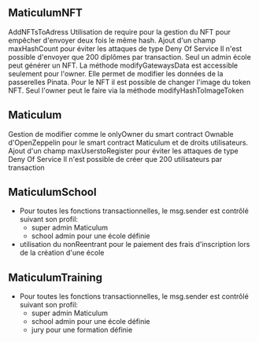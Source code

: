 ## MaticulumNFT
AddNFTsToAdress
Utilisation de require pour la gestion du NFT 
pour empêcher d'envoyer deux fois le même hash.
Ajout d'un champ maxHashCount pour éviter les attaques de type Deny Of Service
Il n'est possible d'envoyer que 200 diplômes par transaction.
Seul un admin école peut générer un NFT.
La méthode modifyGatewaysData est accessible seulement pour l'owner.
Elle permet de modifier les données de la passerelles Pinata.
Pour le NFT il est possible de changer l'image du token NFT.
Seul l'owner peut le faire via la méthode modifyHashToImageToken

## Maticulum
Gestion de modifier comme le onlyOwner du smart contract Ownable d'OpenZeppelin 
pour le smart contract Maticulum et de droits utilisateurs.
Ajout d'un champ maxUserstoRegister pour éviter les attaques de type Deny Of Service
Il n'est possible de créer que 200 utilisateurs par transaction

## MaticulumSchool
* Pour toutes les fonctions transactionnelles, le msg.sender est contrôlé suivant son profil:
  - super admin Maticulum
  - school admin pour une école définie
* utilisation du nonReentrant pour le paiement des frais d'inscription lors de la création d'une école

## MaticulumTraining
* Pour toutes les fonctions transactionnelles, le msg.sender est contrôlé suivant son profil:
  - super admin Maticulum
  - school admin pour une école définie
  - jury pour une formation définie
